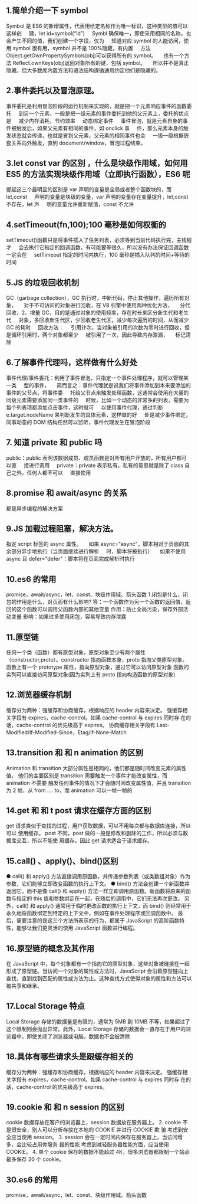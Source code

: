 ## 1.简单介绍一下 symbol

Symbol 是 ES6 的新增属性，代表用给定名称作为唯一标识，这种类型的值可以这样创
    建，let id=symbol(“id”)
    Symbl 确保唯一，即使采用相同的名称，也会产生不同的值，我们创建一个字段，仅为
    知道对应 symbol 的人能访问，使用 symbol 很有用，symbol 并不是 100%隐藏，有内置
    方法 Object.getOwnPropertySymbols(obj)可以获得所有的 symbol。
    也有一个方法 Reflect.ownKeys(obj)返回对象所有的键，包括 symbol。
    所以并不是真正隐藏。但大多数库内置方法和语法结构遵循通用约定他们是隐藏的。

## 2.事件委托以及冒泡原理。

事件委托是利用冒泡阶段的运行机制来实现的，就是把一个元素响应事件的函数委托
    到另一个元素，一般是把一组元素的事件委托到他的父元素上，委托的优点是
    减少内存消耗，节约效率
    动态绑定事件
    事件冒泡，就是元素自身的事件被触发后，如果父元素有相同的事件，如 onclick 事
    件，那么元素本身的触发状态就会传递，也就是冒到父元素，父元素的相同事件也会
    一级一级根据嵌套关系向外触发，直到 document/window，冒泡过程结束。

## 3.let const var 的区别 ，什么是块级作用域，如何用 ES5 的方法实现块级作用域（立即执行函数），ES6 呢

提起这三个最明显的区别是 var 声明的变量是全局或者整个函数块的，而 let,const
    声明的变量是块级的变量，var 声明的变量存在变量提升，let,const 不存在，let 声
    明的变量允许重新赋值，const 不允许

## 4.setTimeout(fn,100);100 毫秒是如何权衡的

setTimeout()函数只是将事件插入了任务列表，必须等到当前代码执行完，主线程才
    会去执行它指定的回调函数，有可能要等很久，所以没有办法保证回调函数一定会在
    setTimeout 指定的时间内执行，100 毫秒是插入队列的时间+等待的时间

## 5.JS 的垃圾回收机制

GC（garbage collection），GC 执行时，中断代码，停止其他操作，遍历所有对象，
    对于不可访问的对象进行回收，在 V8 引擎中使用两种优化方法，
    分代回收，2、增量 GC，目的是通过对象的使用频率，存在时长来区分新生代和老生代
    对象，多回收新生代区，少回收老生代区，减少每次遍历的时间，从而减少 GC 的耗时
    回收方法：
    引用计次，当对象被引用的次数为零时进行回收，但是循环引用时，两个对象都至少
    被引用了一次，因此导致内存泄漏，
    标记清除

## 6.了解事件代理吗，这样做有什么好处

事件代理/事件委托：利用了事件冒泡，只指定一个事件处理程序，就可以管理某一类
    型的事件，
    简而言之：事件代理就是说我们将事件添加到本来要添加的事件的父节点，将事件委
    托给父节点来触发处理函数，这通常会使用在大量的同级元素需要添加同一类事件的
    时候，比如一个动态的非常多的列表，需要为每个列表项都添加点击事件，这时就可
    以使用事件代理，通过判断 e.target.nodeName 来判断发生的具体元素，这样做的好
    处是减少事件绑定，同事动态的 DOM 结构任然可以监听，事件代理发生在冒泡阶段

## 7. 知道 private 和 public 吗

public：public 表明该数据成员、成员函数是对所有用户开放的，所有用户都可以直
    接进行调用
    private：private 表示私有，私有的意思就是除了 class 自己之外，任何人都不可以
    直接使用

## 8.promise 和 await/async 的关系

都是异步编程的解决方案

## 9.JS 加载过程阻塞，解决方法。

指定 script 标签的 async 属性。
    如果 async="async"，脚本相对于页面的其余部分异步地执行（当页面继续进行解析
    时，脚本将被执行）
    如果不使用 async 且 defer="defer"：脚本将在页面完成解析时执行

## 10.es6 的常用

promise，await/async，let、const、块级作用域、箭头函数 1.闭包是什么，闭包的作用是什么，对页面有什么影响?
答：一个函数作为另一个函数的返回值，返回的这个函数可以调用父函数内部的其他变量 作用：防止全局污染，保存外部活动变量 影响：如果过多使用闭包，容易导致内存泄露

## 11.原型链

任何一个类（函数）都有原型对象，原型对象至少有两个属性（constructor,proto）。constructor 指向函数本身，proto 指向父类原型对象。 函数上有一个 prototype 属性，指向原型对象，通过它可以访问原型对象 函数的实列可以直接访问原型对象(因为实列上有 proto 指向构造函数的原型对象)

## 12.浏览器缓存机制

缓存分为两种：强缓存和协商缓存，根据响应的 header 内容来决定。 强缓存相关字段有 expires，cache-control。如果 cache-control 与 expires 同时存 在的话，cache-control 的优先级高于 expires。 协商缓存相关字段有 Last-Modified/If-Modified-Since，Etag/If-None-Match

## 13.transition 和 和 n animation 的区别

Animation 和 transition 大部分属性是相同的，他们都是随时间改变元素的属性值， 他们的主要区别是 transition 需要触发一个事件才能改变属性，而 animation 不需要 触发任何事件的情况下才会随时间改变属性值，并且 transition 为 2 帧，从 from .... to，而 animation 可以一帧一帧的

## 14.get 和 和 t post 请求在缓存方面的区别

get 请求类似于查找的过程，用户获取数据，可以不用每次都与数据库连接，所以可以 使用缓存。 post 不同，post 做的一般是修改和删除的工作，所以必须与数据库交互，所以不能使 用缓存。因此 get 请求适合于请求缓存。

## 15.call() 、apply()、bind()区别

● call() 和 apply() 方法直接调用原函数，并传递参数列表（或类数组对象）作为参数，它们能够立即改变函数的执行上下文。 ● bind() 方法会创建一个新函数并返回它，而不是像 call() 和 apply() 方法一样立即调用原函数。新函数将原来的函数与指定的 this 值和参数绑定在一起，在随后的调用中，它们无法再次更改。 另外，call() 和 apply() 通常用于临时更改函数的执行上下文，而 bind() 则经常用于永久地将函数绑定到特定的上下文中，例如在事件处理程序或回调函数中。 最后，需要注意的是这三个方法所表示的行为，都属于 JavaScript 的高阶函数特性，能够让我们更灵活的使用 JavaScript 函数进行编程。

## 16.原型链的概念及其作用

在 JavaScript 中，每个对象都有一个指向它的原型对象，这些对象被链接在一起形成了原型链。当访问一个对象的属性或方法时，JavaScript 会沿着原型链向上查找，直到找到匹配的属性或方法为止。这种查找方式使得对象的属性和方法可以被共享和继承。

## 17.Local Storage 特点

Local Storage 存储的数据量是有限的，通常为 5MB 到 10MB 不等，如果超过了这个限制则会抛出异常。此外，Local Storage 存储的数据会一直存在于用户的浏览器中，即使关闭了浏览器或电脑，数据也不会被清除

## 18.具体有哪些请求头是跟缓存相关的

缓存分为两种：强缓存和协商缓存，根据响应的 header 内容来决定。 强缓存相关字段有 expires，cache-control。如果 cache-control 与 expires 同时存 在的话，cache-control 的优先级高于 expires。

## 19.cookie 和 和 n session 的区别

cookie 数据存放在客户的浏览器上，session 数据放在服务器上。 2. cookie 不是很安全，别人可以分析存放在本地的 COOKIE 并进行 COOKIE 欺 骗 考虑到安全应当使用 session。 3. session 会在一定时间内保存在服务器上。当访问增多，会比较占用你服务 器的性能 考虑到减轻服务器性能方面，应当使用 COOKIE。 4. 单个 cookie 保存的数据不能超过 4K，很多浏览器都限制一个站点最多保存 20 个 cookie。

## 30.es6 的常用

promise，await/async，let、const、块级作用域、箭头函数
